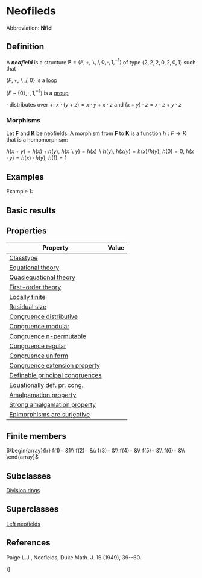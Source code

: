 # Neofileds

Abbreviation: **Nfld**
## Definition
A ***neofield*** is a structure $\mathbf{F}=\langle F,+,\backslash,/,0,\cdot,1,^{-1}\rangle$ of type $\langle 2,2,2,0,2,0,1\rangle$ such that


$\langle F,+,\backslash,/,0\rangle$ is a [loop](loops.md)


$\langle F-\{0\},\cdot,1,^{-1}\rangle$ is a [group](groups.md)


$\cdot$ distributes over $+$:  $x\cdot(y+z)=x\cdot y+x\cdot z$ and $(x+y)\cdot z=x\cdot z+y\cdot z$

### Morphisms
Let $\mathbf{F}$ and $\mathbf{K}$ be neofields. A morphism from $\mathbf{F}$
to $\mathbf{K}$ is a function $h:F\to K$ that is a homomorphism: 

$h(x+y)=h(x)+h(y)$, $h(x\backslash y)=h(x)\backslash h(y)$, $h(x/y)=h(x)/h(y)$, $h(0)=0$, $h(x\cdot y)=h(x)\cdot h(y)$, $h(1)=1$

## Examples
Example 1: 

## Basic results

## Properties


|Property|Value|
|---|---|
|[Classtype](classtype.md)  | |
|[Equational theory](equational_theory.md)  | |
|[Quasiequational theory](quasiequational_theory.md)  | |
|[First-order theory](first-order_theory.md)  | |
|[Locally finite](locally_finite.md)  | |
|[Residual size](residual_size.md)  | |
|[Congruence distributive](congruence_distributive.md)  | |
|[Congruence modular](congruence_modular.md)  | |
|[Congruence n-permutable](congruence_n-permutable.md)  | |
|[Congruence regular](congruence_regular.md)  | |
|[Congruence uniform](congruence_uniform.md)  | |
|[Congruence extension property](congruence_extension_property.md)  | |
|[Definable principal congruences](definable_principal_congruences.md)  | |
|[Equationally def. pr. cong.](equationally_def._pr._cong..md)  | |
|[Amalgamation property](amalgamation_property.md)  | |
|[Strong amalgamation property](strong_amalgamation_property.md)  | |
|[Epimorphisms are surjective](epimorphisms_are_surjective.md)  | |
## Finite members

$\begin{array}{lr}
f(1)= &1\\
f(2)= &\\
f(3)= &\\
f(4)= &\\
f(5)= &\\
f(6)= &\\
\end{array}$

## Subclasses
[Division rings](division_rings.md) 

## Superclasses
[Left neofields](left_neofields.md) 

## References

Paige L.J., Neofields, Duke Math. J. 16 (1949), 39--60.


)]